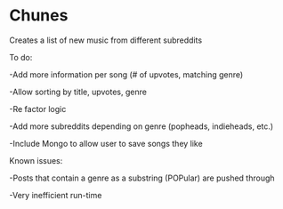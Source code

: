 # Chunes

Creates a list of new music from different subreddits

To do:

-Add more information per song (# of upvotes, matching genre)

-Allow sorting by title, upvotes, genre

-Re factor logic

-Add more subreddits depending on genre (popheads, indieheads, etc.)

-Include Mongo to allow user to save songs they like


Known issues:

-Posts that contain a genre as a substring (POPular) are pushed through

-Very inefficient run-time 
